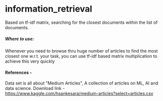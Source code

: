 # information_retrieval
Based on tf-idf matrix, searching for the closest documents within the list of documents. 

##### Where to use:
Whenever you need to browse thru huge number of articles to find the most closest one w.r.t. your task, you can use tf-idf based matrix multiplication to achieve this very quickly

#### References - 
Data set is all about "Medium Articles", A collection of articles on ML, AI and data science. Download link - https://www.kaggle.com/hsankesara/medium-articles?select=articles.csv

